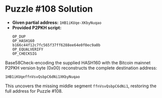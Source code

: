 # Puzzle #108 Solution

- **Given partial address:** `1HB1iKUqe-XKbyNuqao`
- **Provided P2PKH script:**
  ```
  OP_DUP
  OP_HASH160
  b166c44f12c7fc565f37ff6288ee64e0f0ec9a0b
  OP_EQUALVERIFY
  OP_CHECKSIG
  ```

Base58Check-encoding the supplied HASH160 with the Bitcoin mainnet P2PKH version byte (0x00) reconstructs the complete destination address:

```
1HB1iKUqeffnVsvQsbpC6dNi1XKbyNuqao
```

This uncovers the missing middle segment `ffnVsvQsbpC6dNi1`, restoring the full address for Puzzle #108.

